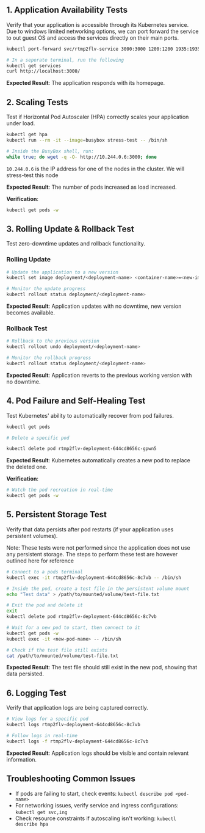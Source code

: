 ## 1. Application Availability Tests

Verify that your application is accessible through its Kubernetes service.   
Due to windows limited networking options, we can port forward the service to out guest OS and access the services directly on their main ports.


```bash
kubectl port-forward svc/rtmp2flv-service 3000:3000 1200:1200 1935:1935

# In a seperate terminal, run the following
kubectl get services
curl http://localhost:3000/
```

**Expected Result**: The application responds with its homepage.

## 2. Scaling Tests

Test if Horizontal Pod Autoscaler (HPA) correctly scales your application under load.

```bash
kubectl get hpa
kubectl run --rm -it --image=busybox stress-test -- /bin/sh

# Inside the BusyBox shell, run:
while true; do wget -q -O- http://10.244.0.6:3000; done
```
`10.244.0.6` is the IP address for one of the nodes in the cluster. We will stress-test this node

**Expected Result**: The number of pods increased as load increased.

**Verification**:
```bash
kubectl get pods -w
```

## 3. Rolling Update & Rollback Test

Test zero-downtime updates and rollback functionality.

### Rolling Update
```bash
# Update the application to a new version
kubectl set image deployment/<deployment-name> <container-name>=<new-image>:v2

# Monitor the update progress
kubectl rollout status deployment/<deployment-name>
```

**Expected Result**: Application updates with no downtime, new version becomes available.

### Rollback Test
```bash
# Rollback to the previous version
kubectl rollout undo deployment/<deployment-name>

# Monitor the rollback progress
kubectl rollout status deployment/<deployment-name>
```

**Expected Result**: Application reverts to the previous working version with no downtime.

## 4. Pod Failure and Self-Healing Test

Test Kubernetes' ability to automatically recover from pod failures.

```bash
kubectl get pods

# Delete a specific pod

kubectl delete pod rtmp2flv-deployment-644cd8656c-gpwn5
```

**Expected Result**: Kubernetes automatically creates a new pod to replace the deleted one.

**Verification**:
```bash
# Watch the pod recreation in real-time
kubectl get pods -w
```

## 5. Persistent Storage Test

Verify that data persists after pod restarts (if your application uses persistent volumes).   

Note: These tests were not performed since the application does not use any persistent storage. The steps to perform these test are however outlined here for reference
```bash
# Connect to a pods terminal
kubectl exec -it rtmp2flv-deployment-644cd8656c-8c7vb -- /bin/sh

# Inside the pod, create a test file in the persistent volume mount
echo "Test data" > /path/to/mounted/volume/test-file.txt

# Exit the pod and delete it
exit
kubectl delete pod rtmp2flv-deployment-644cd8656c-8c7vb

# Wait for a new pod to start, then connect to it
kubectl get pods -w
kubectl exec -it <new-pod-name> -- /bin/sh

# Check if the test file still exists
cat /path/to/mounted/volume/test-file.txt
```

**Expected Result**: The test file should still exist in the new pod, showing that data persisted.

## 6. Logging Test

Verify that application logs are being captured correctly.

```bash
# View logs for a specific pod
kubectl logs rtmp2flv-deployment-644cd8656c-8c7vb

# Follow logs in real-time
kubectl logs -f rtmp2flv-deployment-644cd8656c-8c7vb
```

**Expected Result**: Application logs should be visible and contain relevant information.


## Troubleshooting Common Issues

- If pods are failing to start, check events: `kubectl describe pod <pod-name>`
- For networking issues, verify service and ingress configurations: `kubectl get svc,ing`
- Check resource constraints if autoscaling isn't working: `kubectl describe hpa`